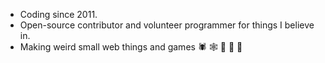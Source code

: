 - Coding since 2011.
- Open-source contributor and volunteer programmer for things I believe in.
- Making weird small web things and games 🕷 :spider_web: 👾 🎿 🍕
 
